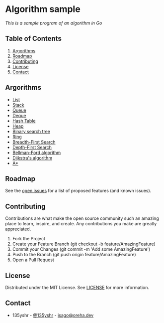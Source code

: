 # Algorithm sample

_This is a sample program of an algorithm in Go_

## Table of Contents

1. [Argorithms](#Argorithms)
2. [Roadmap](#Roadmap)
3. [Contributing](#Contributing)
4. [License](#License)
4. [Contact](#Contact)


## Argorithms

* [List](list/README.md)
* [Stack](stack/README.md)
* [Queue](queue/README.md)
* [Deque](deque/README.md)
* [Hash Table](hash-Table/README.md)
* [Heap](heap/README.md)
* [Binary search tree](binary-search-tree/README.md)
* [Ring](ring/README.md)
* [Breadth-First Search](bfs/README.md)
* [Depth-First Search](dfs/README.md)
* [Bellman-Ford algorithm](bf/README.md)
* [Dijkstra's algorithm](dijkstra/README.md)
* [A*](astar/README.md)


## Roadmap

See the [open issues](https://github.com/135yshr/algorithm-sample/issues) for a list of proposed features (and known issues).


## Contributing

Contributions are what make the open source community such an amazing place to learn, inspire, and create. Any contributions you make are greatly appreciated.

1. Fork the Project
2. Create your Feature Branch (git checkout -b feature/AmazingFeature)
3. Commit your Changes (git commit -m 'Add some AmazingFeature')
4. Push to the Branch (git push origin feature/AmazingFeature)
5. Open a Pull Request


## License

Distributed under the MIT License. See [LICENSE](https://github.com/135yshr/algorithm-sample/blob/main/LICENSE) for more information.


## Contact

* 135yshr - [@135yshr](https://twitter.com/135yshr) - isago@oreha.dev



[contributors-shield]: https://img.shields.io/github/contributors/135yshr/repo.svg?style=for-the-badge
[contributors-url]: https://github.com/135yshr/algorithm-sample/graphs/contributors
[forks-shield]: https://img.shields.io/github/forks/135yshr/repo.svg?style=for-the-badge
[forks-url]: https://github.com/135yshr/algorithm-sample/network/members
[stars-shield]: https://img.shields.io/github/stars/135yshr/repo.svg?style=for-the-badge
[stars-url]: https://github.com/135yshr/algorithm-sample/stargazers
[issues-shield]: https://img.shields.io/github/issues/135yshr/repo.svg?style=for-the-badge
[issues-url]: https://github.com/135yshr/algorithm-sample/issues
[license-shield]: https://img.shields.io/github/license/135yshr/repo.svg?style=for-the-badge
[license-url]: https://github.com/135yshr/algorithm-sample/blob/master/LICENSE

